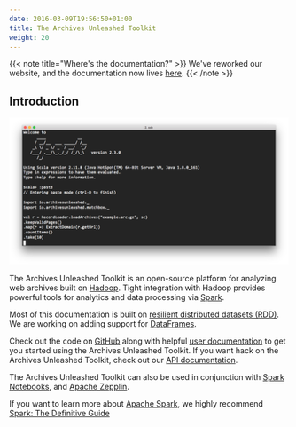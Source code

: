 ```yaml
---
date: 2016-03-09T19:56:50+01:00
title: The Archives Unleashed Toolkit
weight: 20
---
```


{{< note title="Where's the documentation?" >}}
We've reworked our website, and the documentation now lives [here](https://github.com/archivesunleashed/aut/wiki/User-Documentation).
{{< /note >}}

## Introduction

![aut in action](/images/prompt.png)

The Archives Unleashed Toolkit is an open-source platform for analyzing web archives built on [Hadoop](https://hadoop.apache.org/). Tight integration with Hadoop provides powerful tools for analytics and data processing via [Spark](http://spark.apache.org/).

Most of this documentation is built on [resilient distributed datasets (RDD)](https://spark.apache.org/docs/latest/rdd-programming-guide.html). We are working on adding support for [DataFrames](https://spark.apache.org/docs/latest/sql-programming-guide.html#datasets-and-dataframes).

Check out the code on [GitHub](https://github.com/archivesunleashed/aut/) along with helpful [user documentation](https://github.com/archivesunleashed/aut/wiki/User-Documentation) to get you started using the Archives Unleashed Toolkit. If you want hack on the Archives Unleashed Toolkit, check out our [API documentation](https://api.docs.archivesunleashed.io/).

The Archives Unleashed Toolkit can also be used in conjunction with [Spark Notebooks](http://spark-notebook.io/), and [Apache Zepplin](https://zeppelin.apache.org/).

If you want to learn more about [Apache Spark](https://spark.apache.org/), we highly recommend [Spark: The Definitive Guide](http://shop.oreilly.com/product/0636920034957.do)
